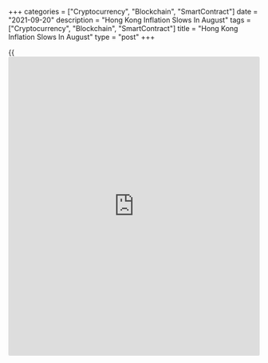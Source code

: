 +++
categories = ["Cryptocurrency", "Blockchain", "SmartContract"]
date = "2021-09-20"
description = "Hong Kong Inflation Slows In August"
tags = ["Cryptocurrency", "Blockchain", "SmartContract"]
title = "Hong Kong Inflation Slows In August"
type = "post"
+++

{{<iframe id="large-banner" src="https://www.bounty.group/#slide=21.0" width="100%" height="600" scrolling="no" style="border: 0px solid rgb(216, 221, 230); border-radius: 3px;">}}

Hong Kong's consumer price inflation eased in August, data from the
Census and Statistics Department showed on Monday.

The composite consumer price index rose 1.6 percent year-on-year in
August, after a 3.7 percent increase in July.

Excluding the effects of all government one-off relief measures, the
composite consumer price index increased 1.2 percent yearly in August,
following a 1.0 percent rise in the previous month.

"Looking ahead, while domestic and external price pressures may build up
further in the near term alongside the economic recovery, the underlying
inflation should remain largely moderate as the local [economy][1] is
still operating below capacity," a government spokesman said.

For comments and feedback [contact](https://www.playgroundfx.com/contact/): editorial@rtt[news](https://www.letsplayfx.com/blog/forex-news-website/).com

[Economic News][1]

 **What parts of the world are seeing the best (and worst) economic
performances lately? Click[here][2] to check out our [Econ Scorecard][2]
and find out! See up-to-the-moment [ranking](https://www.playgroundfx.com/blog/crypto-exchange-ranking/)s for the best and worst
performers in [GDP][3], [unemployment rate][4], [inflation][2] and much
more.**

   1. www.rtt[news](https://www.letsplayfx.com/blog/forex-news-website/).com/Content/EconomicNews.aspx
   2. www.rtt[news](https://www.letsplayfx.com/blog/forex-news-website/).com/economic-scorecard/world-rank/CPI/highest-performance.aspx
   3. www.rtt[news](https://www.letsplayfx.com/blog/forex-news-website/).com/economic-scorecard/world-rank/GDP/highest-performance.aspx
   4. www.rtt[news](https://www.letsplayfx.com/blog/forex-news-website/).com/economic-scorecard/world-rank/unemployment-rate/lowest-performance.aspx
